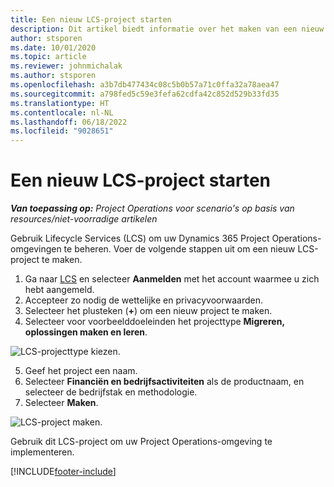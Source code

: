 ```yaml
---
title: Een nieuw LCS-project starten
description: Dit artikel biedt informatie over het maken van een nieuw project in LCS voor uw Project Operations-omgeving.
author: stsporen
ms.date: 10/01/2020
ms.topic: article
ms.reviewer: johnmichalak
ms.author: stsporen
ms.openlocfilehash: a3b7db477434c08c5b0b57a71c0ffa32a78aea47
ms.sourcegitcommit: a798fed5c59e3fefa62cdfa42c852d529b33fd35
ms.translationtype: HT
ms.contentlocale: nl-NL
ms.lasthandoff: 06/18/2022
ms.locfileid: "9028651"
---
```

# <a name="start-a-new-lcs-project"></a>Een nieuw LCS-project starten

_**Van toepassing op:** Project Operations voor scenario's op basis van resources/niet-voorradige artikelen_

Gebruik Lifecycle Services (LCS) om uw Dynamics 365 Project Operations-omgevingen te beheren. Voer de volgende stappen uit om een nieuw LCS-project te maken.

1. Ga naar [LCS](https://lcs.dynamics.com/Logon/Index) en selecteer **Aanmelden** met het account waarmee u zich hebt aangemeld.
2. Accepteer zo nodig de wettelijke en privacyvoorwaarden.
3. Selecteer het plusteken (**+**) om een nieuw project te maken.
4. Selecteer voor voorbeelddoeleinden het projecttype **Migreren, oplossingen maken en leren**.

  ![LCS-projecttype kiezen.](./media/create-lcs-1.png)

5. Geef het project een naam. 
6. Selecteer **Financiën en bedrijfsactiviteiten** als de productnaam, en selecteer de bedrijfstak en methodologie. 
7. Selecteer **Maken**.

![LCS-project maken.](./media/create-lcs-2.png)

Gebruik dit LCS-project om uw Project Operations-omgeving te implementeren.



[!INCLUDE[footer-include](../includes/footer-banner.md)]